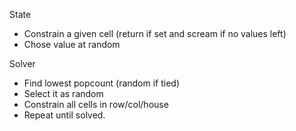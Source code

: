 State
- Constrain a given cell (return if set and scream if no values left)
- Chose value at random

Solver
- Find lowest popcount (random if tied)
- Select it as random
- Constrain all cells in row/col/house
- Repeat until solved. 